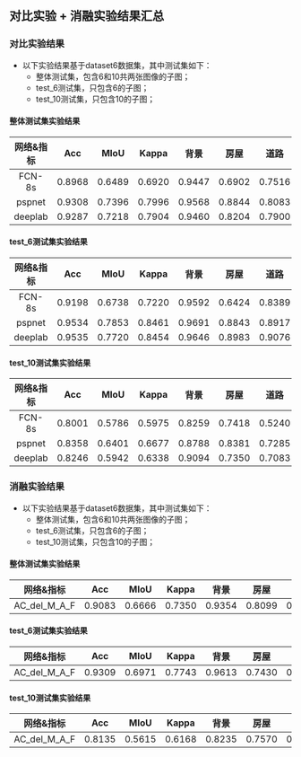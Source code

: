 ## 对比实验 + 消融实验结果汇总

### 对比实验结果
- 以下实验结果基于dataset6数据集，其中测试集如下：
  - 整体测试集，包含6和10共两张图像的子图；
  - test_6测试集，只包含6的子图；
  - test_10测试集，只包含10的子图；

#### 整体测试集实验结果

|     网络&指标    |  Acc   |  MIoU  | Kappa  |  背景  |  房屋  |  道路  |  车辆  |
| :-----: | :----: | :----: | :----: | :----: | :----: | :----: | :----: |
|  FCN-8s  | 0.8968 | 0.6489 | 0.6920 | 0.9447 | 0.6902 | 0.7516 | 0.7465 |
|  pspnet  | 0.9308 | 0.7396 | 0.7996 | 0.9568 | 0.8844 | 0.8083 | 0.7494 |
|  deeplab  | 0.9287 | 0.7218 | 0.7904 | 0.9460 | 0.8204 | 0.7900 | 0.7151 |



#### test_6测试集实验结果

|     网络&指标    |  Acc   |  MIoU  | Kappa  |  背景  |  房屋  |  道路  |  车辆  |
| :-----: | :----: | :----: | :----: | :----: | :----: | :----: | :----: |
|  FCN-8s  | 0.9198 | 0.6738 | 0.7220 | 0.9592 | 0.6424 | 0.8389 | 0.7756 |
|  pspnet  | 0.9534 | 0.7853 | 0.8461 | 0.9691 | 0.8843 | 0.8917 | 0.7792 |
|  deeplab  | 0.9535 | 0.7720 | 0.8454 | 0.9646 | 0.8983 | 0.9076 | 0.7433 |

#### test_10测试集实验结果

|     网络&指标    |  Acc   |  MIoU  | Kappa  |  背景  |  房屋  |  道路  |  车辆  |
| :-----: | :----: | :----: | :----: | :----: | :----: | :----: | :----: |
|  FCN-8s  | 0.8001 | 0.5786 | 0.5975 | 0.8259 | 0.7418 | 0.5240 | 0.7309 |
|  pspnet  | 0.8358 | 0.6401 | 0.6677 | 0.8788 | 0.8381 | 0.7285 | 0.6443 |
|  deeplab  | 0.8246 | 0.5942 | 0.6338 | 0.9094 | 0.7350 | 0.7083 | 0.4312 |


### 消融实验结果
- 以下实验结果基于dataset6数据集，其中测试集如下：
  - 整体测试集，包含6和10共两张图像的子图；
  - test_6测试集，只包含6的子图；
  - test_10测试集，只包含10的子图；

#### 整体测试集实验结果

|     网络&指标    |  Acc   |  MIoU  | Kappa  |  背景  |  房屋  |  道路  |  车辆  |
| :-----: | :----: | :----: | :----: | :----: | :----: | :----: | :----: |
|  AC_del_M_A_F  | 0.9083 | 0.6666 | 0.7350 | 0.9354 | 0.8099 | 0.8536 | 0.5953 |




#### test_6测试集实验结果

|     网络&指标    |  Acc   |  MIoU  | Kappa  |  背景  |  房屋  |  道路  |  车辆  |
| :-----: | :----: | :----: | :----: | :----: | :----: | :----: | :----: |
|  AC_del_M_A_F  | 0.9309 | 0.6971 | 0.7743 | 0.9613 | 0.7430 | 0.9542 | 0.6058 |


#### test_10测试集实验结果

|     网络&指标    |  Acc   |  MIoU  | Kappa  |  背景  |  房屋  |  道路  |  车辆  |
| :-----: | :----: | :----: | :----: | :----: | :----: | :----: | :----: |
| AC_del_M_A_F  | 0.8135 | 0.5615 | 0.6168 | 0.8235 | 0.7570 | 0.6321 | 0.4760 |

